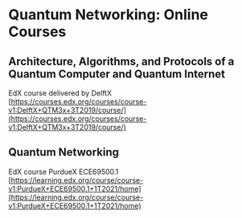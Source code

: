 # Quantum Networking: Online Courses

## Architecture, Algorithms, and Protocols of a Quantum Computer and Quantum Internet

EdX course delivered by DelftX<br/>
[https://courses.edx.org/courses/course-v1:DelftX+QTM3x+3T2019/course/](https://courses.edx.org/courses/course-v1:DelftX+QTM3x+3T2019/course/)

## Quantum Networking

EdX course PurdueX ECE69500.1<br/>
[https://learning.edx.org/course/course-v1:PurdueX+ECE69500.1+1T2021/home](https://learning.edx.org/course/course-v1:PurdueX+ECE69500.1+1T2021/home)

